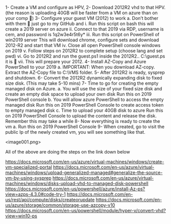 1-      Create a VM and configure as HPV,
2-      Download 2012R2 vhd to that HPV. (the reason is uploading 40GB will be faster from a VM on azure than on your comp )
3-      Configure your guest VM (2012) to work
a.       Don’t bother with them  just go to my GitHub and
                                                               i.      Run this script on bash this will create a 2019 server on azure
                                                             ii.      Connect to that 2019 via RDP, username is cem, and password is 1q2w3e4r5t6y*
                                                           iii.      Run this script on PowerShell of win2019 server
This will download chrome, configure sets and download 2012-R2 and start that VM
                                                           iv.      Close all open PowerShell console windows on 2019
                                                             v.      Follow steps on 2012R2 to complete setup (choose lang and set pwd)
                                                           vi.      Go to 2012R2 and run the guest.ps1 inside the 2012R2.. C:\guest.ps it is 
                                                          vii.      This will prepare your 2012.
4-      Install AZ-Copy and Azure PowerShell to your 2019
a.       IMPORTANT: When you download AZ-copy. Extract the AZ-Copy file to C:\VMS folder.
5-      After 2012R2 is ready, sysprep and shutdown.
6-      Convert the 2012R2 dynamically expanding disk to fixed size disk. (This may take 5-10 mins)
7-      Time to go for creating the empty managed disk on Azure.
a.       You will use the size of your fixed size disk and create an empty disk space to upload your own disk
Run this on 2019 PowerShell console
b.        You will allow azure PowerShell to access the empty managed disk
Run this on 2019 PowerShell Console to create access token to empty managed disk
c.       Time to upload your 40GB disk to azure
Run this on 2019 PowerShell Console to upload the content and release the disk. Remember this may take a while
8-      Now everything is ready to create the vm
a.       Run this on 2019 PowerShell Console
9-      When created, go to visit the public Ip of the newly created vm, you will see something like that.
 
<image001.png>
 
 
 
All of the above are doing the steps on the link down below
 
https://docs.microsoft.com/en-us/azure/virtual-machines/windows/create-vm-specialized-portal
https://docs.microsoft.com/en-us/azure/virtual-machines/windows/upload-generalized-managed#generalize-the-source-vm-by-using-sysprep
https://docs.microsoft.com/en-us/azure/virtual-machines/windows/disks-upload-vhd-to-managed-disk-powershell
https://docs.microsoft.com/en-us/powershell/azure/install-Az-ps?view=azps-4.3.0#code-try-1
https://docs.microsoft.com/en-us/rest/api/compute/disks/createorupdate
https://docs.microsoft.com/en-us/azure/storage/common/storage-use-azcopy-v10
https://docs.microsoft.com/en-us/powershell/module/hyper-v/convert-vhd?view=win10-ps
